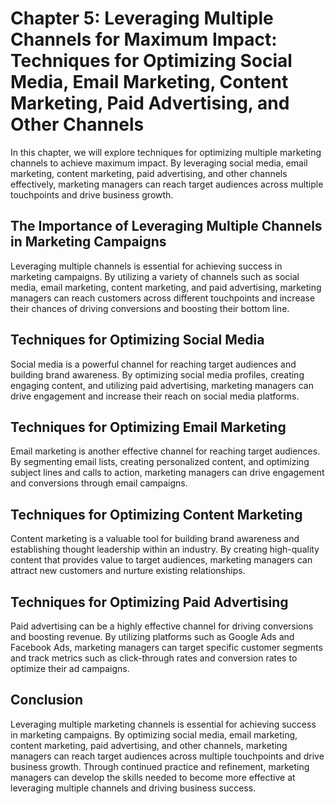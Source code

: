 Chapter 5: Leveraging Multiple Channels for Maximum Impact: Techniques for Optimizing Social Media, Email Marketing, Content Marketing, Paid Advertising, and Other Channels
============================================================================================================================================================================

In this chapter, we will explore techniques for optimizing multiple marketing channels to achieve maximum impact. By leveraging social media, email marketing, content marketing, paid advertising, and other channels effectively, marketing managers can reach target audiences across multiple touchpoints and drive business growth.

The Importance of Leveraging Multiple Channels in Marketing Campaigns
---------------------------------------------------------------------

Leveraging multiple channels is essential for achieving success in marketing campaigns. By utilizing a variety of channels such as social media, email marketing, content marketing, and paid advertising, marketing managers can reach customers across different touchpoints and increase their chances of driving conversions and boosting their bottom line.

Techniques for Optimizing Social Media
--------------------------------------

Social media is a powerful channel for reaching target audiences and building brand awareness. By optimizing social media profiles, creating engaging content, and utilizing paid advertising, marketing managers can drive engagement and increase their reach on social media platforms.

Techniques for Optimizing Email Marketing
-----------------------------------------

Email marketing is another effective channel for reaching target audiences. By segmenting email lists, creating personalized content, and optimizing subject lines and calls to action, marketing managers can drive engagement and conversions through email campaigns.

Techniques for Optimizing Content Marketing
-------------------------------------------

Content marketing is a valuable tool for building brand awareness and establishing thought leadership within an industry. By creating high-quality content that provides value to target audiences, marketing managers can attract new customers and nurture existing relationships.

Techniques for Optimizing Paid Advertising
------------------------------------------

Paid advertising can be a highly effective channel for driving conversions and boosting revenue. By utilizing platforms such as Google Ads and Facebook Ads, marketing managers can target specific customer segments and track metrics such as click-through rates and conversion rates to optimize their ad campaigns.

Conclusion
----------

Leveraging multiple marketing channels is essential for achieving success in marketing campaigns. By optimizing social media, email marketing, content marketing, paid advertising, and other channels, marketing managers can reach target audiences across multiple touchpoints and drive business growth. Through continued practice and refinement, marketing managers can develop the skills needed to become more effective at leveraging multiple channels and driving business success.
